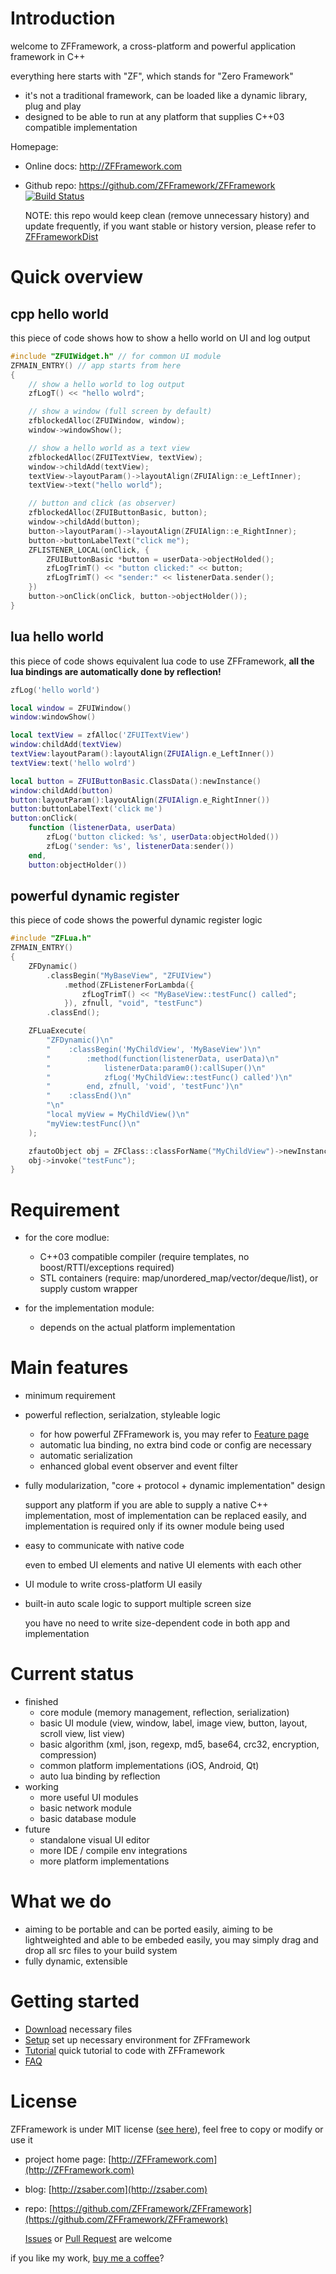
# Introduction

welcome to ZFFramework, a cross-platform and powerful application framework in C++

everything here starts with "ZF", which stands for "Zero Framework"

* it's not a traditional framework, can be loaded like a dynamic library, plug and play
* designed to be able to run at any platform that supplies C++03 compatible implementation


Homepage:

* Online docs: http://ZFFramework.com
* Github repo: https://github.com/ZFFramework/ZFFramework [![Build Status](https://travis-ci.com/ZFFramework/ZFFramework.svg?branch=master)](https://travis-ci.com/ZFFramework/ZFFramework)

    NOTE: this repo would keep clean (remove unnecessary history) and update frequently,
    if you want stable or history version, please refer to [ZFFrameworkDist](https://github.com/ZFFrameworkDist/ZFFramework)


# Quick overview

## cpp hello world

this piece of code shows how to show a hello world on UI and log output

```cpp
#include "ZFUIWidget.h" // for common UI module
ZFMAIN_ENTRY() // app starts from here
{
    // show a hello world to log output
    zfLogT() << "hello wolrd";

    // show a window (full screen by default)
    zfblockedAlloc(ZFUIWindow, window);
    window->windowShow();

    // show a hello world as a text view
    zfblockedAlloc(ZFUITextView, textView);
    window->childAdd(textView);
    textView->layoutParam()->layoutAlign(ZFUIAlign::e_LeftInner);
    textView->text("hello world");

    // button and click (as observer)
    zfblockedAlloc(ZFUIButtonBasic, button);
    window->childAdd(button);
    button->layoutParam()->layoutAlign(ZFUIAlign::e_RightInner);
    button->buttonLabelText("click me");
    ZFLISTENER_LOCAL(onClick, {
        ZFUIButtonBasic *button = userData->objectHolded();
        zfLogTrimT() << "button clicked:" << button;
        zfLogTrimT() << "sender:" << listenerData.sender();
    })
    button->onClick(onClick, button->objectHolder());
}
```

## lua hello world

this piece of code shows equivalent lua code to use ZFFramework,
<b>all the lua bindings are automatically done by reflection!</b>

```lua
zfLog('hello world')

local window = ZFUIWindow()
window:windowShow()

local textView = zfAlloc('ZFUITextView')
window:childAdd(textView)
textView:layoutParam():layoutAlign(ZFUIAlign.e_LeftInner())
textView:text('hello wolrd')

local button = ZFUIButtonBasic.ClassData():newInstance()
window:childAdd(button)
button:layoutParam():layoutAlign(ZFUIAlign.e_RightInner())
button:buttonLabelText('click me')
button:onClick(
    function (listenerData, userData)
        zfLog('button clicked: %s', userData:objectHolded())
        zfLog('sender: %s', listenerData:sender())
    end,
    button:objectHolder())
```

## powerful dynamic register

this piece of code shows the powerful dynamic register logic

```cpp
#include "ZFLua.h"
ZFMAIN_ENTRY()
{
    ZFDynamic()
        .classBegin("MyBaseView", "ZFUIView")
            .method(ZFListenerForLambda({
                zfLogTrimT() << "MyBaseView::testFunc() called";
            }), zfnull, "void", "testFunc")
        .classEnd();

    ZFLuaExecute(
        "ZFDynamic()\n"
        "    :classBegin('MyChildView', 'MyBaseView')\n"
        "        :method(function(listenerData, userData)\n"
        "            listenerData:param0():callSuper()\n"
        "            zfLog('MyChildView::testFunc() called')\n"
        "        end, zfnull, 'void', 'testFunc')\n"
        "    :classEnd()\n"
        "\n"
        "local myView = MyChildView()\n"
        "myView:testFunc()\n"
    );

    zfautoObject obj = ZFClass::classForName("MyChildView")->newInstance();
    obj->invoke("testFunc");
}
```


# Requirement

* for the core modlue:

    * C++03 compatible compiler (require templates, no boost/RTTI/exceptions required)
    * STL containers (require: map/unordered_map/vector/deque/list), or supply custom wrapper

* for the implementation module:

    * depends on the actual platform implementation


# Main features

* minimum requirement
* powerful reflection, serialzation, styleable logic

    * for how powerful ZFFramework is, you may refer to [Feature page](https://zfframework.github.io/doc/_doc_tag__feature.html)
    * automatic lua binding, no extra bind code or config are necessary
    * automatic serialization
    * enhanced global event observer and event filter

* fully modularization, "core + protocol + dynamic implementation" design

    support any platform if you are able to supply a native C++ implementation,
    most of implementation can be replaced easily, and implementation is required only if its owner module being used

* easy to communicate with native code

    even to embed UI elements and native UI elements with each other

* UI module to write cross-platform UI easily
* built-in auto scale logic to support multiple screen size

    you have no need to write size-dependent code in both app and implementation


# Current status

* finished
    * core module (memory management, reflection, serialization)
    * basic UI module (view, window, label, image view, button, layout, scroll view, list view)
    * basic algorithm (xml, json, regexp, md5, base64, crc32, encryption, compression)
    * common platform implementations (iOS, Android, Qt)
    * auto lua binding by reflection
* working
    * more useful UI modules
    * basic network module
    * basic database module
* future
    * standalone visual UI editor
    * more IDE / compile env integrations
    * more platform implementations


# What we do

* aiming to be portable and can be ported easily,
    aiming to be lightweighted and able to be embeded easily,
    you may simply drag and drop all src files to your build system
* fully dynamic, extensible


# Getting started

* [Download](https://zfframework.github.io/doc/_doc_tag__download.html) necessary files
* [Setup](https://zfframework.github.io/doc/_doc_tag__setup.html) set up necessary environment for ZFFramework
* [Tutorial](https://zfframework.github.io/doc/_doc_tag__tutorial.html) quick tutorial to code with ZFFramework
* [FAQ](https://zfframework.github.io/doc/_doc_tag__f_a_q.html)


# License

ZFFramework is under MIT license ([see here](https://github.com/ZFFramework/ZFFramework/blob/master/LICENSE)),
feel free to copy or modify or use it

* project home page: [http://ZFFramework.com](http://ZFFramework.com)
* blog: [http://zsaber.com](http://zsaber.com)
* repo: [https://github.com/ZFFramework/ZFFramework](https://github.com/ZFFramework/ZFFramework)

    [Issues](https://github.com/ZFFramework/ZFFramework/issues) or [Pull Request](https://github.com/ZFFramework/ZFFramework/pulls) are welcome


if you like my work, [buy me a coffee](https://github.com/ZSaberLv0/ZSaberLv0)?

